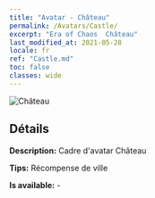```yaml
---
title: "Avatar - Château"
permalink: /Avatars/Castle/
excerpt: "Era of Chaos  Château"
last_modified_at: 2021-05-28
locale: fr
ref: "Castle.md"
toc: false
classes: wide
---
```

 ![Château](/images/a/avatarFrame_11.png)

## Détails

 **Description:** Cadre d'avatar Château 

 **Tips:** Récompense de ville 

 **Is available:**  - 

